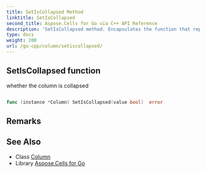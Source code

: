 ```yaml
---
title: SetIsCollapsed Method 
linktitle: SetIsCollapsed
second_title: Aspose.Cells for Go via C++ API Reference
description: 'SetIsCollapsed method. Encapsulates the function that represents setiscollapsed in Go.'
type: docs
weight: 200
url: /go-cpp/column/setiscollapsed/
---
```


## SetIsCollapsed function

whether the column is collapsed

```go

func (instance *Column) SetIsCollapsed(value bool)  error

```

## Remarks


## See Also

* Class [Column](../)
* Library [Aspose.Cells for Go](../../)
